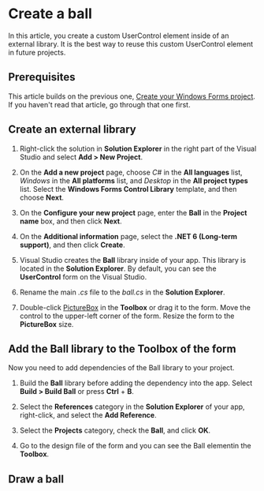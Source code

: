 
# Create a ball

In this article, you create a custom UserControl element inside of an external library. It is the best way to reuse this custom UserControl element in future projects.

## Prerequisites

This article builds on the previous one, [Create your Windows Forms project](create-your-windows-forms-project.md). If you haven't read that article, go through that one first.

## Create an external library

1. Right-click the solution in **Solution Explorer** in the right part of the Visual Studio and select **Add > New Project**.

2. On the **Add a new project** page, choose _C#_ in the **All languages** list, _Windows_ in the **All platforms** list, and _Desktop_ in the **All project types** list. Select the **Windows Forms Control Library** template, and then choose **Next**.

3. On the **Configure your new project** page, enter the **Ball** in the **Project name** box, and then click **Next**.

4. On the **Additional information** page, select the **.NET 6 (Long-term support)**, and then click **Create**.

5. Visual Studio creates the **Ball** library inside of your app. This library is located in the **Solution Explorer**. By default, you can see the **UserControl** form on the Visual Studio.

6. Rename the main _.cs_ file to the _ball.cs_ in the **Solution Explorer**.

7. Double-click [PictureBox](https://docs.microsoft.com/en-us/dotnet/api/system.windows.forms.label) in the **Toolbox** or drag it to the form. Move the control to the upper-left corner of the form. Resize the form to the **PictureBox** size.

## Add the Ball library to the Toolbox of the form

Now you need to add dependencies of the Ball library to your project.

1. Build the **Ball** library before adding the dependency into the app. Select **Build > Build Ball** or press **Ctrl** + **B**.

2. Select the **References** category in the **Solution Explorer** of your app, right-click, and select the **Add Reference**.

3. Select the **Projects** category, check the **Ball**, and click **OK**.

4. Go to the design file of the form and you can see the Ball elementin the **Toolbox**.

## Draw a ball




 
